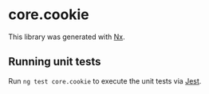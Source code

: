 # core.cookie

This library was generated with [Nx](https://nx.dev).

## Running unit tests

Run `ng test core.cookie` to execute the unit tests via [Jest](https://jestjs.io).
